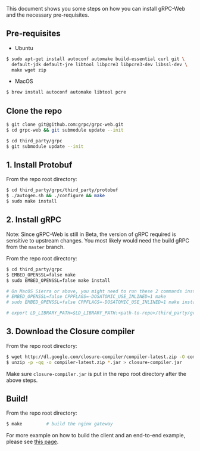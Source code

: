 This document shows you some steps on how you can install gRPC-Web and the
necessary pre-requisites.

## Pre-requisites

* Ubuntu

```sh
$ sudo apt-get install autoconf automake build-essential curl git \
  default-jdk default-jre libtool libpcre3 libpcre3-dev libssl-dev \
  make wget zip
```

* MacOS

```sh
$ brew install autoconf automake libtool pcre
```

## Clone the repo

```sh
$ git clone git@github.com:grpc/grpc-web.git
$ cd grpc-web && git submodule update --init

$ cd third_party/grpc
$ git submodule update --init
```

## 1. Install Protobuf

From the repo root directory:

```sh
$ cd third_party/grpc/third_party/protobuf
$ ./autogen.sh && ./configure && make
$ sudo make install
```


## 2. Install gRPC

Note: Since gRPC-Web is still in Beta, the version of gRPC required is
sensitive to upstream changes. You most likely would need the build gRPC
from the `master` branch.

From the repo root directory:

```sh
$ cd third_party/grpc
$ EMBED_OPENSSL=false make
$ sudo EMBED_OPENSSL=false make install

# On MacOS Sierra or above, you might need to run these 2 commands instead
# EMBED_OPENSSL=false CPPFLAGS=-DOSATOMIC_USE_INLINED=1 make
# sudo EMBED_OPENSSL=false CPPFLAGS=-DOSATOMIC_USE_INLINED=1 make install

# export LD_LIBRARY_PATH=$LD_LIBRARY_PATH:<path-to-repo>/third_party/grpc/libs/opt
```

## 3. Download the Closure compiler

From the repo root directory:

```sh
$ wget http://dl.google.com/closure-compiler/compiler-latest.zip -O compiler-latest.zip
$ unzip -p -qq -o compiler-latest.zip *.jar > closure-compiler.jar
```

Make sure `closure-compiler.jar` is put in the repo root directory after the
above steps.


## Build!

From the repo root directory:

```sh
$ make         # build the nginx gateway
```


For more example on how to build the client and an end-to-end example, please
see [this page](net/grpc/gateway/examples/echo).

